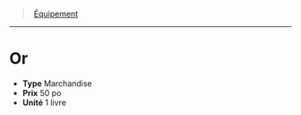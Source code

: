 ﻿---
!EquipmentItem
Type: Marchandise
Price: 50 po
Unity: 1 livre
Id: equipment_hd.md#or
ParentLink: equipment_hd.md#Équipement
Name: Or
ParentName: Équipement
NameLevel: 1
Attributes:
  Name: Or
  Markdown: >+
    # <!--Name-->Or<!--/Name-->


    - **Type** <!--Type-->Marchandise<!--/Type-->

    - **Prix** <!--Price-->50 po<!--/Price-->

    - **Unité** <!--Unity-->1 livre<!--/Unity-->

  Type: Marchandise
  Price: 50 po
  Unity: 1 livre
AttributesDictionary: >+
  Name: Or

  Markdown: >+

    # <!--Name-->Or<!--/Name-->





    - **Type** <!--Type-->Marchandise<!--/Type-->



    - **Prix** <!--Price-->50 po<!--/Price-->



    - **Unité** <!--Unity-->1 livre<!--/Unity-->



  Type: Marchandise

  Price: 50 po

  Unity: 1 livre

---
> [Équipement](hd_equipment.md)

---

# Or

- **Type** Marchandise
- **Prix** 50 po
- **Unité** 1 livre

